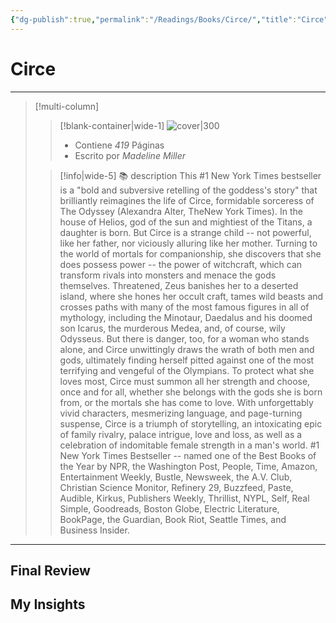 ```yaml
---
{"dg-publish":true,"permalink":"/Readings/Books/Circe/","title":"Circe","tags":["NoteType/Book"],"created":"2023-09-28T17:16:10.901-05:00","updated":"2023-10-01T23:22:16.130-05:00"}
---
```



# Circe
- - -
> [!multi-column]
> 
> > [!blank-container|wide-1]
> >  ![cover|300](http://books.google.com/books/content?id=tScwDwAAQBAJ&printsec=frontcover&img=1&zoom=1&edge=curl&source=gbs_api)
> >- Contiene *419* Páginas
> >- Escrito por *Madeline Miller*
> 
> > [!info|wide-5] 📚 description
> > This #1 New York Times bestseller is a "bold and subversive retelling of the goddess's story" that brilliantly reimagines the life of Circe, formidable sorceress of The Odyssey (Alexandra Alter, TheNew York Times). In the house of Helios, god of the sun and mightiest of the Titans, a daughter is born. But Circe is a strange child -- not powerful, like her father, nor viciously alluring like her mother. Turning to the world of mortals for companionship, she discovers that she does possess power -- the power of witchcraft, which can transform rivals into monsters and menace the gods themselves. Threatened, Zeus banishes her to a deserted island, where she hones her occult craft, tames wild beasts and crosses paths with many of the most famous figures in all of mythology, including the Minotaur, Daedalus and his doomed son Icarus, the murderous Medea, and, of course, wily Odysseus. But there is danger, too, for a woman who stands alone, and Circe unwittingly draws the wrath of both men and gods, ultimately finding herself pitted against one of the most terrifying and vengeful of the Olympians. To protect what she loves most, Circe must summon all her strength and choose, once and for all, whether she belongs with the gods she is born from, or the mortals she has come to love. With unforgettably vivid characters, mesmerizing language, and page-turning suspense, Circe is a triumph of storytelling, an intoxicating epic of family rivalry, palace intrigue, love and loss, as well as a celebration of indomitable female strength in a man's world. #1 New York Times Bestseller -- named one of the Best Books of the Year by NPR, the Washington Post, People, Time, Amazon, Entertainment Weekly, Bustle, Newsweek, the A.V. Club, Christian Science Monitor, Refinery 29, Buzzfeed, Paste, Audible, Kirkus, Publishers Weekly, Thrillist, NYPL, Self, Real Simple, Goodreads, Boston Globe, Electric Literature, BookPage, the Guardian, Book Riot, Seattle Times, and Business Insider.
> 

- - -

## Final Review


## My Insights